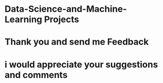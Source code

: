# Data-Science-and-Machine-Learning Projects
# Thank you and send me Feedback
# i would appreciate your suggestions and comments
